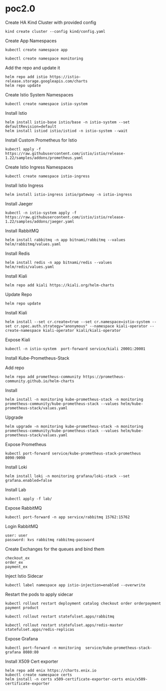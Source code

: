 # poc2.0
Create HA Kind Cluster with provided config

```
kind create cluster --config kind/config.yaml
```
Create App Namespaces
```
kubectl create namespace app
```

```
kubectl create namespace monitoring
```

Add the repo and update it
```
helm repo add istio https://istio-release.storage.googleapis.com/charts
helm repo update
```

Create Istio System  Namespaces

```
kubectl create namespace istio-system
```
Install Istio 
```
helm install istio-base istio/base -n istio-system --set defaultRevision=default
helm install istiod istio/istiod -n istio-system --wait
```
Install Custom Prometheus for Istio
```
kubectl apply -f https://raw.githubusercontent.com/istio/istio/release-1.22/samples/addons/prometheus.yaml
```
Create Istio Ingress  Namespaces
```
kubectl create namespace istio-ingress
```
Install Istio Ingress
```
helm install istio-ingress istio/gateway -n istio-ingress 
```
Install Jaeger
```
kubectl -n istio-system apply -f https://raw.githubusercontent.com/istio/istio/release-1.22/samples/addons/jaeger.yaml
```
Install RabbitMQ
```
helm install rabbitmq -n app bitnami/rabbitmq --values helm/rabbitmq/values.yaml
```

Install Redis
```
helm install redis -n app bitnami/redis --values helm/redis/values.yaml
```

Install Kiali
```
helm repo add kiali https://kiali.org/helm-charts
```
Update Repo

```
helm repo update
```
Install Kiali

```
helm install --set cr.create=true --set cr.namespace=istio-system --set cr.spec.auth.strategy="anonymous" --namespace kiali-operator --create-namespace kiali-operator kiali/kiali-operator
```
Expose Kiali
```
kubectl -n istio-system  port-forward service/kiali 20001:20001
```
Install Kube-Prometheus-Stack

Add repo
```
helm repo add prometheus-community https://prometheus-community.github.io/helm-charts
```
Install
```
helm install -n monitoring kube-prometheus-stack -n monitoring prometheus-community/kube-prometheus-stack --values helm/kube-prometheus-stack/values.yaml
```
Upgrade
```
helm upgrade -n monitoring kube-prometheus-stack -n monitoring prometheus-community/kube-prometheus-stack --values helm/kube-prometheus-stack/values.yaml
```

Expose Prometheus

```
kubectl port-forward service/kube-prometheus-stack-prometheus 8090:9090
```

Install Loki
```
helm install loki -n monitoring grafana/loki-stack --set grafana.enabled=false
```

Install Lab
```
kubectl apply -f lab/
```

Expose RabbitMQ
```
kubectl port-forward -n app service/rabbitmq 15762:15762
```
Login RabbitMQ
```
user: user
password: kvs rabbitmq rabbitmq-password
```

Create Exchanges for the queues and bind them
```
checkout_ex
order_ex
payment_ex
```

Inject Istio Sidecar

```
kubectl label namespace app istio-injection=enabled --overwrite
```

Restart the pods to apply sidecar
```
kubectl rollout restart deployment catalog checkout order orderpayment payment product

kubectl rollout restart statefulset.apps/rabbitmq    

kubectl rollout restart statefulset.apps/redis-master statefulset.apps/redis-replicas
```

Expose Grafana
```
kubectl port-forward -n monitoring  service/kube-prometheus-stack-grafana 8080:80 
```

Install X509 Cert exporter
```
helm repo add enix https://charts.enix.io
kubectl create namespace certs
helm install -n certs x509-certificate-exporter-certs enix/x509-certificate-exporter
```

